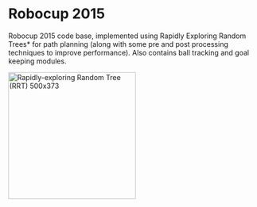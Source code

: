 # Robocup 2015
Robocup 2015 code base, implemented using Rapidly Exploring Random Trees* for path planning (along with some pre and post processing techniques to improve performance). Also contains ball tracking and goal keeping modules.

<a title="Javed Hossain [CC BY-SA 3.0 (https://creativecommons.org/licenses/by-sa/3.0)], via Wikimedia Commons" href="https://commons.wikimedia.org/wiki/File:Rapidly-exploring_Random_Tree_(RRT)_500x373.gif"><img width="256" alt="Rapidly-exploring Random Tree (RRT) 500x373" src="https://upload.wikimedia.org/wikipedia/commons/6/62/Rapidly-exploring_Random_Tree_%28RRT%29_500x373.gif"></a>
